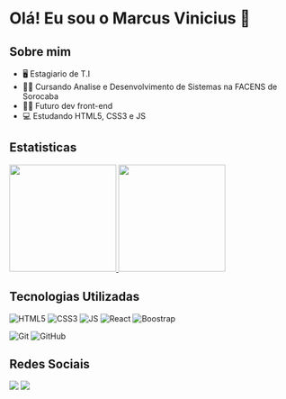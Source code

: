 # Olá! Eu sou o Marcus Vinicius 🤝

## Sobre mim
-  🖥️  Estagiario de T.I
-  👨‍🎓 Cursando Analise e Desenvolvimento de Sistemas na FACENS de Sorocaba
-  👨‍💻 Futuro dev front-end
-  💻 Estudando HTML5, CSS3 e JS


## Estatisticas 

<div style="display: flex; flex-direction: column;">
  <a href="https://github.com/Marcus310">
  <img height="190em" src="https://github-readme-stats-sigma-five.vercel.app/api?username=Marcus310&show_icons=true&theme=tokyonight&include_all_commits=true&count_private=true"/>
  <img height="190" src="https://github-readme-stats-sigma-five.vercel.app/api/top-langs/?username=Marcus310&layout=compact&langs_count=7&theme=tokyonight"/>
  </a>
</div>

  ## Tecnologias Utilizadas
  
![HTML5](https://img.shields.io/badge/HTML5-E34F26?style=for-the-badge&logo=html5&logoColor=white)
![CSS3](https://img.shields.io/badge/CSS3-1572B6?style=for-the-badge&logo=css3&logoColor=white)
![JS](https://img.shields.io/badge/JavaScript-F7DF1E?style=for-the-badge&logo=javascript&logoColor=black)
![React](https://img.shields.io/badge/React-DD0031?style=for-the-badge&logo=react&logoColor=white)
![Boostrap](https://img.shields.io/badge/Bootstrap-563D7C?style=for-the-badge&logo=bootstrap&logoColor=white)

![Git](https://img.shields.io/badge/git-%23F05033.svg?style=for-the-badge&logo=git&logoColor=white)
![GitHub](https://img.shields.io/badge/github-%23121011.svg?style=for-the-badge&logo=github&logoColor=white)

 
  ## Redes Sociais
  
  <a href="https://www.instagram.com/marcu_uss/" target="_blank"><img src="https://img.shields.io/badge/-Instagram-%23E4405F?style=for-the-badge&logo=instagram&logoColor=white" target="_blank"></a>
  <a href="www.linkedin.com/in/marcus-vinícius-b11675209" target="_blank"><img src="https://img.shields.io/badge/-LinkedIn-%230077B5?style=for-the-badge&logo=linkedin&logoColor=white" target="_blank"></a> 
</div>    
  
  
  
  
  
  
    
    
    
  
  
  
